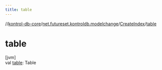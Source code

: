 ```yaml
---
title: table
---
```

//[kontrol-db-core](../../../index.html)/[net.futureset.kontroldb.modelchange](../index.html)/[CreateIndex](index.html)/[table](table.html)



# table



[jvm]\
val [table](table.html): Table




